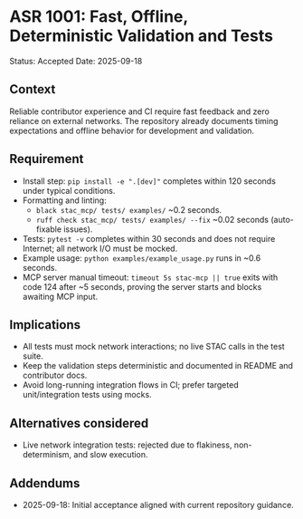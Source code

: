 # ASR 1001: Fast, Offline, Deterministic Validation and Tests

Status: Accepted
Date: 2025-09-18

## Context
Reliable contributor experience and CI require fast feedback and zero reliance on external networks. The repository already documents timing expectations and offline behavior for development and validation.

## Requirement
- Install step: `pip install -e ".[dev]"` completes within 120 seconds under typical conditions.
- Formatting and linting:
  - `black stac_mcp/ tests/ examples/` ~0.2 seconds.
  - `ruff check stac_mcp/ tests/ examples/ --fix` ~0.02 seconds (auto-fixable issues).
- Tests: `pytest -v` completes within 30 seconds and does not require Internet; all network I/O must be mocked.
- Example usage: `python examples/example_usage.py` runs in ~0.6 seconds.
- MCP server manual timeout: `timeout 5s stac-mcp || true` exits with code 124 after ~5 seconds, proving the server starts and blocks awaiting MCP input.

## Implications
- All tests must mock network interactions; no live STAC calls in the test suite.
- Keep the validation steps deterministic and documented in README and contributor docs.
- Avoid long-running integration flows in CI; prefer targeted unit/integration tests using mocks.

## Alternatives considered
- Live network integration tests: rejected due to flakiness, non-determinism, and slow execution.

## Addendums
- 2025-09-18: Initial acceptance aligned with current repository guidance.
